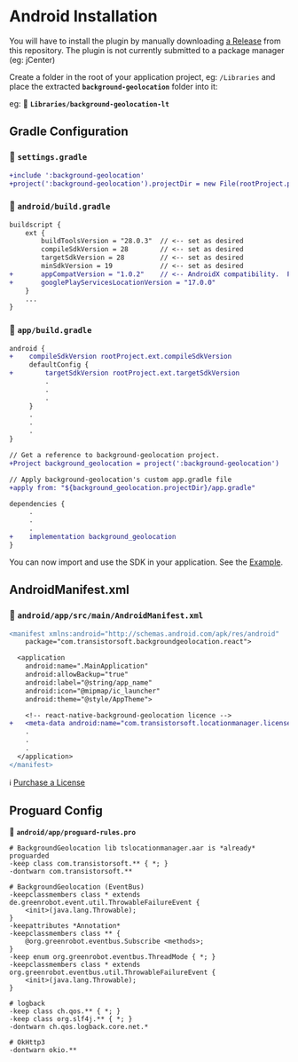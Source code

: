 # Android Installation

You will have to install the plugin by manually downloading [a Release](https://github.com/transistorsoft/background-geolocation-lt/releases) from this repository.  The plugin is not currently submitted to a package manager (eg: jCenter)

Create a folder in the root of your application project, eg: `/Libraries` and place the extracted **`background-geolocation`** folder into it:

eg: :open_file_folder: **`Libraries/background-geolocation-lt`**

## Gradle Configuration

### :open_file_folder: **`settings.gradle`**

```diff
+include ':background-geolocation'
+project(':background-geolocation').projectDir = new File(rootProject.projectDir, './Libraries/background-geolocation-lt/android/background-geolocation')
```

### :open_file_folder: **`android/build.gradle`**

```diff
buildscript {
    ext {
        buildToolsVersion = "28.0.3"  // <-- set as desired
        compileSdkVersion = 28        // <-- set as desired
        targetSdkVersion = 28         // <-- set as desired
        minSdkVersion = 19            // <-- set as desired
+       appCompatVersion = "1.0.2"    // <-- AndroidX compatibility.  For pre-androidX, specify `com.android.support` version.
+       googlePlayServicesLocationVersion = "17.0.0"
    }
    ...
}
```

### :open_file_folder: **`app/build.gradle`**

```diff
android {
+    compileSdkVersion rootProject.ext.compileSdkVersion
     defaultConfig {
+        targetSdkVersion rootProject.ext.targetSdkVersion
         .
         .
         .
     }
     .
     .
     .
}

// Get a reference to background-geolocation project.
+Project background_geolocation = project(':background-geolocation')

// Apply background-geolocation's custom app.gradle file
+apply from: "${background_geolocation.projectDir}/app.gradle"

dependencies {
     .
     .
     .
+    implementation background_geolocation
}

```

You can now import and use the SDK in your application.  See the [Example](../README.md#android).

## AndroidManifest.xml

### :open_file_folder: **`android/app/src/main/AndroidManifest.xml`**

```diff
<manifest xmlns:android="http://schemas.android.com/apk/res/android"
    package="com.transistorsoft.backgroundgeolocation.react">

  <application
    android:name=".MainApplication"
    android:allowBackup="true"
    android:label="@string/app_name"
    android:icon="@mipmap/ic_launcher"
    android:theme="@style/AppTheme">

    <!-- react-native-background-geolocation licence -->
+   <meta-data android:name="com.transistorsoft.locationmanager.license" android:value="YOUR_LICENCE_KEY_HERE" />
    .
    .
    .
  </application>
</manifest>

```

:information_source: [Purchase a License](http://www.transistorsoft.com/shop/products/native-background-geolocation)

## Proguard Config

:open_file_folder: **`android/app/proguard-rules.pro`**

```proguard
# BackgroundGeolocation lib tslocationmanager.aar is *already* proguarded
-keep class com.transistorsoft.** { *; }
-dontwarn com.transistorsoft.**

# BackgroundGeolocation (EventBus)
-keepclassmembers class * extends de.greenrobot.event.util.ThrowableFailureEvent {
    <init>(java.lang.Throwable);
}
-keepattributes *Annotation*
-keepclassmembers class ** {
    @org.greenrobot.eventbus.Subscribe <methods>;
}
-keep enum org.greenrobot.eventbus.ThreadMode { *; }
-keepclassmembers class * extends org.greenrobot.eventbus.util.ThrowableFailureEvent {
    <init>(java.lang.Throwable);
}

# logback
-keep class ch.qos.** { *; }
-keep class org.slf4j.** { *; }
-dontwarn ch.qos.logback.core.net.*

# OkHttp3
-dontwarn okio.**
```
